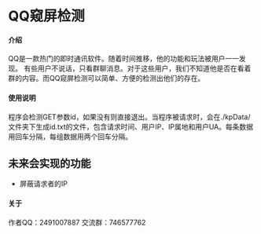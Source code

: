 # QQ窥屏检测

#### 介绍

QQ是一款热门的即时通讯软件。随着时间推移，他的功能和玩法被用户一一发现。
有些用户不说话，只看群聊消息。对于这些用户，我们不知道他是否在看着群的内容。而QQ窥屏检测可以简单、方便的检测出他们的存在。

#### 使用说明

程序会检测GET参数id，如果没有则直接退出。当程序被请求时，会在./kpData/文件夹下生成id.txt的文件，包含请求时间、用户IP、IP属地和用户UA。每条数据用回车分隔，每组数据用两个回车分隔。


## 未来会实现的功能

- 屏蔽请求者的IP

#### 关于

作者QQ：2491007887
交流群：746577762